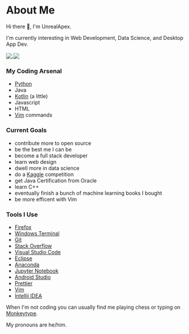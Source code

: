 # About Me

 Hi there 👋, I'm UnrealApex.
 
 I'm currently interesting in Web Development, Data Science, and Desktop App Dev.
 
<a href="https://github.com/anuraghazra/github-readme-stats">
  <img align="center" src="https://github-readme-stats.vercel.app/api?username=unrealapex&count_private=true&show_icons=true&include_all_commits&border_color=ffffff" />
</a>
<a href="https://github.com/anuraghazra/github-readme-stats">
  <img align="center" src="https://github-readme-stats.vercel.app/api/top-langs/?username=unrealapex&layout=compact&border_color=ffffff" />
</a>



 ### My Coding Arsenal
 
 
- [Python](https://github.com/python/cpython)
- Java
- [Kotlin](https://github.com/JetBrains/kotlin) (a little)
- Javascript 
- HTML 
- [Vim](https://github.com/vim/vim) commands
 
 
### Current Goals

- contribute more to open source
- be the best me I can be
- become a full stack developer
- learn web design 
- dwell more in data science
- do a [Kaggle](https://www.kaggle.com/) competition
- get Java Certification from Oracle
- learn C++
- eventually finish a bunch of machine learning books I bought 
- be more efficent with Vim



### Tools I Use

- [Firefox](https://www.mozilla.org/en-US/firefox/new/)
- [Windows Terminal](https://github.com/microsoft/terminal)
- [Git](https://git-scm.com/)
- [Stack Overflow](https://stackoverflow.com/)
- [Visual Studio Code](https://github.com/microsoft/vscode)
- [Eclipse](https://www.eclipse.org/)
- [Anaconda](https://www.anaconda.com)
- [Jupyter Notebook](https://github.com/jupyter/notebook )
- [Android Studio](https://developer.android.com/studio)
- [Prettier](https://github.com/prettier/prettier) 
- [Vim](https://github.com/vim/vim)
- [Intellij IDEA](https://github.com/JetBrains/intellij-community)

 
 When I'm not coding you can usually find me playing chess or typing on [Monkeytype](https://monkeytype.com/).


 My pronouns are he/him.

>
<!--
**UnrealApex/UnrealApex** is a ✨ _special_ ✨ repository because its README.md (this file) appears on your GitHub profile.

Here are some ideas to get you started:

- 🔭 I’m currently working on ...
- 🌱 I’m currently learning ...
- 👯 I’m looking to collaborate on ...
- 🤔 I’m looking for help with ...
- 💬 Ask me about ...
- 📫 How to reach me: ...
- 😄 Pronouns: he\him
- ⚡ Fun fact: ...
-->



